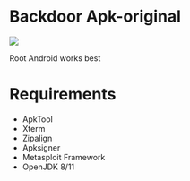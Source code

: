 <h1>Backdoor Apk-original</h1>

<img src="https://cdn.discordapp.com/attachments/581170733565214731/984916967498579988/Captura_de_tela_2022-06-10_172650.png">

<p>Root Android works best</p>

# Requirements
- ApkTool
- Xterm
- Zipalign
- Apksigner
- Metasploit Framework
- OpenJDK 8/11


